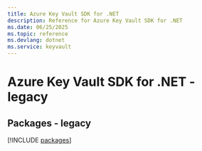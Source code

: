 ```yaml
---
title: Azure Key Vault SDK for .NET
description: Reference for Azure Key Vault SDK for .NET
ms.date: 06/25/2025
ms.topic: reference
ms.devlang: dotnet
ms.service: keyvault
---
```

# Azure Key Vault SDK for .NET - legacy
## Packages - legacy
[!INCLUDE [packages](key-vault-index.md)]